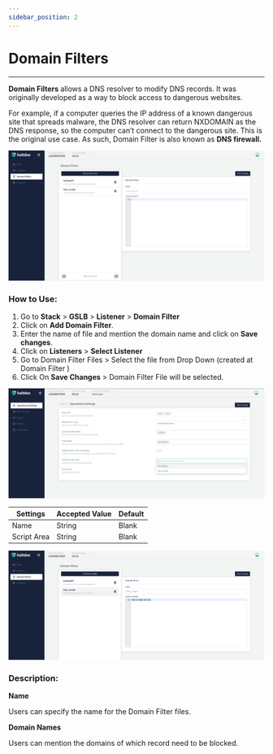```yaml
---
sidebar_position: 2
---
```


# Domain Filters

---

**Domain Filters** allows a DNS resolver to modify DNS records. It was originally developed as a way to block access to dangerous websites.  

For example, if a computer queries the IP address of a known dangerous site that spreads malware, the DNS resolver can return NXDOMAIN as the DNS response, so the computer can’t connect to the dangerous site. This is the original use case. As such, Domain Filter is also known as **DNS firewall.**  

![domain filters](/img/gslb/v2/domainfilters.png)

### How to Use:

 1. Go to **Stack** > **GSLB** > **Listener** > **Domain Filter** 
 2. Click on **Add Domain Filter**.
 3. Enter the name of file and mention the domain name and click on **Save changes**.
4. Click on **Listeners** > **Select Listener** 
5. Go to Domain Filter Files > Select the file from Drop Down (created at Domain Filter )
6. Click On **Save Changes** > Domain Filter File will be selected.

![domain filters](/img/gslb/v2/domain.png)



|   Settings  | Accepted Value   | Default    |
| ----------- | ----------- | -------- |
| Name | String | Blank
| Script Area | String | Blank

![domain filters](/img/gslb/v2/domain_filter.png)

### Description:

**Name**

Users can specify the name for the Domain Filter files.

**Domain Names**

Users can mention the domains of which record need to be blocked.

